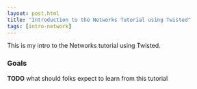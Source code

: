 ```yaml
---
layout: post.html
title: "Introduction to the Networks Tutorial using Twisted"
tags: [intro-network]
---
```


This is my intro to the Networks tutorial using Twisted.

### Goals

**TODO** what should folks expect to learn from this tutorial